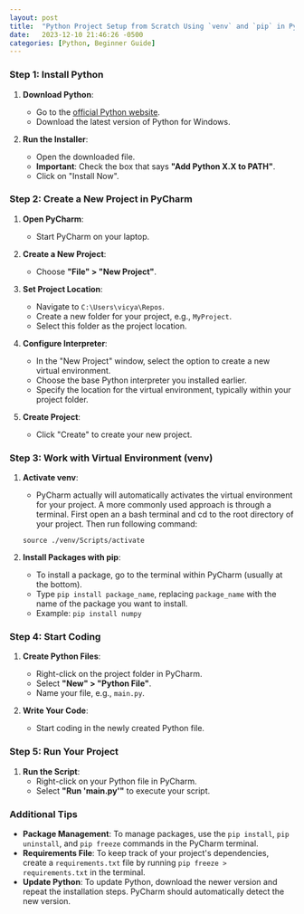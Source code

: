 ```yaml
---
layout: post
title:  "Python Project Setup from Scratch Using `venv` and `pip` in PyCharm"
date:   2023-12-10 21:46:26 -0500
categories: [Python, Beginner Guide]
---
```

### Step 1: Install Python

1. **Download Python**:
   - Go to the [official Python website](https://www.python.org/downloads/).
   - Download the latest version of Python for Windows.

2. **Run the Installer**:
   - Open the downloaded file.
   - **Important**: Check the box that says **"Add Python X.X to PATH"**.
   - Click on "Install Now".

### Step 2: Create a New Project in PyCharm

1. **Open PyCharm**:
   - Start PyCharm on your laptop.

2. **Create a New Project**:
   - Choose **"File" > "New Project"**.

3. **Set Project Location**:
   - Navigate to `C:\Users\vicya\Repos`.
   - Create a new folder for your project, e.g., `MyProject`.
   - Select this folder as the project location.

4. **Configure Interpreter**:
   - In the "New Project" window, select the option to create a new virtual environment.
   - Choose the base Python interpreter you installed earlier.
   - Specify the location for the virtual environment, typically within your project folder.

5. **Create Project**:
   - Click "Create" to create your new project.

### Step 3: Work with Virtual Environment (venv)

1. **Activate venv**:
   - PyCharm actually will automatically activates the virtual environment for your project. A more commonly used approach is through a terminal. First open an a bash terminal and cd to the root directory of your project. Then run following command:

   ``source ./venv/Scripts/activate``

2. **Install Packages with pip**:
   - To install a package, go to the terminal within PyCharm (usually at the bottom).
   - Type `pip install package_name`, replacing `package_name` with the name of the package you want to install.
   - Example: `pip install numpy`

### Step 4: Start Coding

1. **Create Python Files**:
   - Right-click on the project folder in PyCharm.
   - Select **"New" > "Python File"**.
   - Name your file, e.g., `main.py`.

2. **Write Your Code**:
   - Start coding in the newly created Python file.

### Step 5: Run Your Project

1. **Run the Script**:
   - Right-click on your Python file in PyCharm.
   - Select **"Run 'main.py'"** to execute your script.

### Additional Tips

- **Package Management**: To manage packages, use the `pip install`, `pip uninstall`, and `pip freeze` commands in the PyCharm terminal.
- **Requirements File**: To keep track of your project's dependencies, create a `requirements.txt` file by running `pip freeze > requirements.txt` in the terminal.
- **Update Python**: To update Python, download the newer version and repeat the installation steps. PyCharm should automatically detect the new version.
